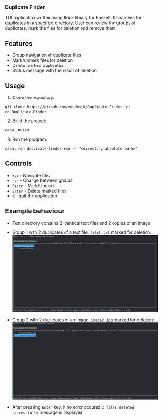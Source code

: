 ### Duplicate Finder

TUI application written using Brick library for Haskell.
It searches for duplicates in a specified directory.
User can review the groups of duplicates, mark the files for deletion and remove them.

## Features
- Group navigation of duplicate files
- Mark/unmark files for deletion
- Delete marked duplicates
- Status message with the result of deletion


## Usage
1. Clone the repository:
```
git clone https://github.com/voadosik/Duplicate-Finder.git
cd Duplicate-Finder
```


2. Build the project:
```
cabal build
```

3. Run the program:
```
cabal run duplicate-finder-exe -- "<directory absolute path>"
```


## Controls
- `↑/↓` - Navigate files
- `←/→` - Change between groups
- `Space` - Mark/Unmark
- `Enter` - Delete marked files
- `q` - quit the application


## Example behaviour
- Test directory contains 2 identical text files and 2 copies of an image
- Group 1 with 2 duplicates of a text file, `file1.txt` marked for deletion:
![Screenshot](images/image2.jpg)

- Group 2 with 2 duplicates of an image, `image2.jpg` marked for deletion:
![Screenshot](images/image1.jpg)


- After pressing `Enter` key, if no error occured `2 files deleted successfully` message is displayed 
